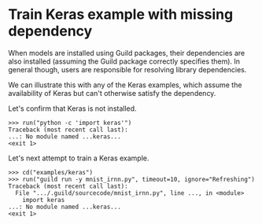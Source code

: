 # Train Keras example with missing dependency

When models are installed using Guild packages, their dependencies are
also installed (assuming the Guild package correctly specifies
them). In general though, users are responsible for resolving library
dependencies.

We can illustrate this with any of the Keras examples, which assume
the availability of Keras but can't otherwise satisfy the dependency.

Let's confirm that Keras is not installed.

    >>> run("python -c 'import keras'")
    Traceback (most recent call last):
    ...: No module named ...keras...
    <exit 1>

Let's next attempt to train a Keras example.

    >>> cd("examples/keras")
    >>> run("guild run -y mnist_irnn.py", timeout=10, ignore="Refreshing")
    Traceback (most recent call last):
      File ".../.guild/sourcecode/mnist_irnn.py", line ..., in <module>
        import keras
    ...: No module named ...keras...
    <exit 1>
